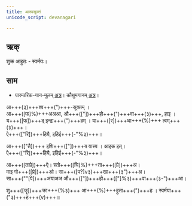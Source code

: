 ```yaml
---
title: आश्वसूक्तं  
unicode_script: devanagari  

---   
```


## ऋक्

<div class="js_include" url="../Rk/yadindrAham.md"  newLevelForH1="2" includeTitle="true"> </div>  

शुक्र आहुतः - स्वर्मयः।

## साम

- पारम्परिक-गान-मूलम् [अत्र](https://sanskritdocuments.org/sites/pssramanujaswamy/VIVAAHA%20UPANAYANA%20SAAMAANI.pdf&sa=D&ust=1542425956217000)। कौथुमगानम् [अत्र](https://archive.org/details/SamaVedaSanhitaWithSayanabhashyaVolume1SatyavrataSamasrami1874bis_201804/page/n353)।
<div class="audioEmbed"  caption="रामानुजार्यः 1974 " src="https://archive
.org/download/jaiminIya-sAma-gAna-paravastu-tradition-rAmAnuja/Ashva-sUktam.mp3"></div>
<div class="audioEmbed"  caption="गोपालार्यः 2015  " src="https://archive
.org/download/jaiminIya-sAma-gAna-paravastu-tradition-gopAla-2015/Ashva-sUktam.mp3"></div>
<div class="audioEmbed"  caption="गोपाल-विश्वासयोर् अनुवचनम् 2018 1x" src="https://archive
.org/download/jaiminIya-sAma-gAna-paravastu-tradition-anuvachanam-gopAla-vishvAsa-2018/Ashva-sUktam.mp3"></div>
<div class="audioEmbed"  caption="गोपाल-विश्वासयोर् अनुवचनम् 2018 1.5x" src="https://archive
.org/download/jaiminIya-sAma-gAna-paravastu-tradition-anuvachanam-gopAla-vishvAsa-2018-150p-speed/Ashva-sUktam.mp3"></div>
<div class="audioEmbed"  caption="गोपालपवनयोर् अनुवचनम् 2015 1x" src="https://archive
.org/download/jaiminIya-sAma-gAna-paravastu-tradition-anuvachanam-gopAla-pavana-2015/Ashva-sUktam.mp3"></div>
<div class="audioEmbed"  caption="गोपालपवनयोर् अनुवचनम् 2015 1.5x" src="https://archive
.org/download/jaiminIya-sAma-gAna-paravastu-tradition-anuvachanam-gopAla-pavana-2015-150p-speed/Ashva-sUktam.mp3"></div>

आ+++(३)+++श्व+++(")+++-सूक्तम् ।  
आ+++([फ]%)+++अअआ, औ+++(["])+++हो+++(")+++वा+++(३)+++, हाइ ।  
य+++([फ])+++द् इन्द्रा+++(")+++हम् । या+++([र])+++था+++(%)+++ त्वम्+++(३)+++।  
ऐ+++(["रि])+++हियै, इहिई+++(-"%३)+++।

आ+++(["तै])+++ इशि+++(["])+++य वास्व । आइक इत्।  
ऐ+++(["रि])+++हियै, इहिई+++(-"%३)+++।

आ+++([ताप्रे])+++ऐ। स्तो+++([घि]%)+++ता+++([प्रे])+++अ।  
माइ गो+++([प्रे])+++ओ। सा+++([प?]v३)+++खा+++(३")+++अ।  
सा+++(""[पे])+++अयाअअ औ+++(["])+++हो+++(["]%३)+++वा+++(३-")+++आ।

शु+++([जॄ])+++क्रा+++(%३)+++ आ+++(%)+++हुता+++(")+++ह । स्वर्मया+++("३)+++ह+++(v)+++॥
